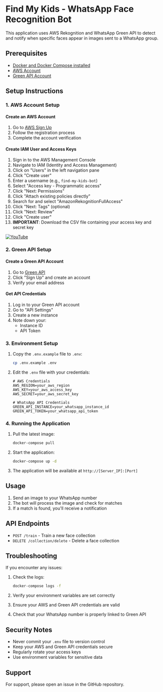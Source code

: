 # Find My Kids - WhatsApp Face Recognition Bot

This application uses AWS Rekognition and WhatsApp Green API to detect and notify when specific faces appear in images sent to a WhatsApp group.

## Prerequisites

- [Docker and Docker Compose installed](https://medium.com/@tomer.klein/step-by-step-tutorial-installing-docker-and-docker-compose-on-ubuntu-a98a1b7aaed0)
- [AWS Account](https://signin.aws.amazon.com/signup?request_type=register)
- [Green API Account](https://green-api.com/)

## Setup Instructions

### 1. AWS Account Setup

#### Create an AWS Account
1. Go to [AWS Sign Up](https://signin.aws.amazon.com/signup?request_type=register)
2. Follow the registration process
3. Complete the account verification

#### Create IAM User and Access Keys
1. Sign in to the AWS Management Console
2. Navigate to IAM (Identity and Access Management)
3. Click on "Users" in the left navigation pane
4. Click "Create user"
5. Enter a username (e.g., `find-my-kids-bot`)
6. Select "Access key - Programmatic access"
7. Click "Next: Permissions"
8. Click "Attach existing policies directly"
9. Search for and select "AmazonRekognitionFullAccess"
10. Click "Next: Tags" (optional)
11. Click "Next: Review"
12. Click "Create user"
13. **IMPORTANT**: Download the CSV file containing your access key and secret key

[![YouTube](http://i.ytimg.com/vi/lIdh92JmWtg/hqdefault.jpg)](https://www.youtube.com/watch?v=lIdh92JmWtg)


### 2. Green API Setup

#### Create a Green API Account
1. Go to [Green API](https://green-api.com/)
2. Click "Sign Up" and create an account
3. Verify your email address

#### Get API Credentials
1. Log in to your Green API account
2. Go to "API Settings"
3. Create a new instance
4. Note down your:
   - Instance ID
   - API Token

### 3. Environment Setup

1. Copy the `.env.example` file to `.env`:
   ```bash
   cp .env.example .env
   ```

2. Edit the `.env` file with your credentials:
   ```
   # AWS Credentials
   AWS_REGION=your_aws_region
   AWS_KEY=your_aws_access_key
   AWS_SECRET=your_aws_secret_key

   # WhatsApp API Credentials
   GREEN_API_INSTANCE=your_whatsapp_instance_id
   GREEN_API_TOKEN=your_whatsapp_api_token
   ```

### 4. Running the Application

1. Pull the latest image:
   ```bash
   docker-compose pull
   ```

2. Start the application:
   ```bash
   docker-compose up -d
   ```

3. The application will be available at `http://[Server_IP]:[Port]`

## Usage

1. Send an image to your WhatsApp number
2. The bot will process the image and check for matches
3. If a match is found, you'll receive a notification

## API Endpoints

- `POST /train` - Train a new face collection
- `DELETE /collection/delete` - Delete a face collection

## Troubleshooting

If you encounter any issues:

1. Check the logs:
   ```bash
   docker-compose logs -f
   ```

2. Verify your environment variables are set correctly
3. Ensure your AWS and Green API credentials are valid
4. Check that your WhatsApp number is properly linked to Green API

## Security Notes

- Never commit your `.env` file to version control
- Keep your AWS and Green API credentials secure
- Regularly rotate your access keys
- Use environment variables for sensitive data

## Support

For support, please open an issue in the GitHub repository. 